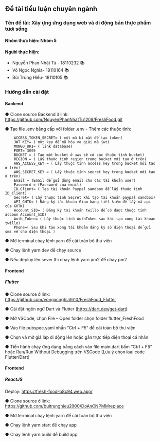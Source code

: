 ## Đề tài tiểu luận chuyên ngành
### Tên đề tài: Xây ựng ứng dụng web và di động bán thực phẩm tươi sống
#### Nhóm thực hiện: Nhóm 5

#### Người thực hiện:
* Nguyễn Phan Nhật Tú - 18110232 :books:
* Võ Ngọc Nghĩa- 18110164 :books:
* Bùi Trung Hiếu- 18110105 :books:

### Hướng dẫn cài đặt

#### Backend

●	Clone source Backend ở link: https://github.com/NguyenPhanNhatTu1209/FreshFood.git

●	Tạo file .env bằng cấp với folder .env
	- Thêm các thuộc tính: 
```
	ACCESS_TOKEN_SECRET= ( một mã bí mật để tạo token)
	JWT_KEY= ( một key để mã hóa và giải mã jwt)
	MONGO_URI= ( link database)
	PORT= 3005
	BUCKET = ( Tạo một bucket ở aws sẽ có các thuộc tính bucket)
	REGION = ( Lấy thuộc tính region trong bucket mới tạo ở trên)
	AWS_ACCESS_KEY = ( Lấy thuộc tính access key trong bucket mới tạo ở trên)
	AWS_SECRET_KEY = ( Lấy thuộc tính secret key trong bucket mới tạo ở trên)
	Email = (Email để gửi dùng email cho các tài khoản user)
	Password = (Password của email)
	ID_Client= ( Tạo tài khoản Paypal sandbox để lấy thuộc tính ID_Client)
	Secret= ( Lấy thuộc tính Secret khi tạo tài khoản paypal sandbox)
	API_GHTK= ( Đăng ký tài khoản Giao hàng tiết kiệm để lấy mã api của GHTK)
	Account_SID= ( Đăng ký tài khoản twillo để có được thuộc tính accoun Account_SID)
	Auth_Token= ( Lấy thuộc tính AuthToken sau khi tạo xong tài khoản twillo)
	Phone=( Sau khi tạo xong tài khoản đăng ký số điện thoại để gửi sms về cho điện thoại )
```
●	 Mở terminal chạy lệnh yarn để cài toàn bộ thư viện

●	Chạy lệnh yarn dev để chạy source

●	Nếu deploy lên sever thì chạy lệnh yarn pm2 để chạy pm2

#### Frontend
##### Flutter

●	Clone source ở link: https://github.com/vongocnghia1610/FreshFood_Flutter

●	Cài đặt ngôn ngữ Dart và Flutter (https://dart.dev/get-dart)

●	Mở VSCode, chọn File – Open folder chọn folder flutter_FreshFood

●	Vào file pubspec.yaml nhấn "Ctrl + F5" để cài toàn bộ thư viện

●	Chọn và mở giả lập di động lên hoặc gắn trực tiếp điện thoại cá nhân 

●	Tiến hành chạy ứng dụng bằng cách vào file main.dart bấm  “Ctrl + F5” hoặc Run/Run Without Debugging trên VSCode (Lưu ý chọn loại code Flutter/Dart)


#### Frontend
##### ReactJS 
Deploy: https://fresh-food-b8c94.web.app/

●	Clone source ở link: https://github.com/buitrunghieu2000/DoAnCNPMMreplace

●	Mở terminal chạy lệnh yarn để cài toàn bộ thư viện

●	Chạy lệnh yarn start để chạy app

●	Chạy lệnh yarn build để build app

